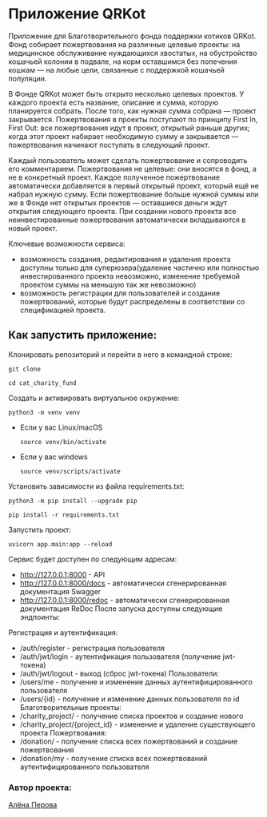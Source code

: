 # Приложение QRKot
Приложение для Благотворительного фонда поддержки котиков QRKot. 
Фонд собирает пожертвования на различные целевые проекты: на медицинское обслуживание нуждающихся хвостатых, на обустройство кошачьей колонии в подвале, на корм оставшимся без попечения кошкам — на любые цели, связанные с поддержкой кошачьей популяции.

В Фонде QRKot может быть открыто несколько целевых проектов. У каждого проекта есть название, описание и сумма, которую планируется собрать. После того, как нужная сумма собрана — проект закрывается.
Пожертвования в проекты поступают по принципу First In, First Out: все пожертвования идут в проект, открытый раньше других; когда этот проект набирает необходимую сумму и закрывается — пожертвования начинают поступать в следующий проект.

Каждый пользователь может сделать пожертвование и сопроводить его комментарием. Пожертвования не целевые: они вносятся в фонд, а не в конкретный проект. Каждое полученное пожертвование автоматически добавляется в первый открытый проект, который ещё не набрал нужную сумму. Если пожертвование больше нужной суммы или же в Фонде нет открытых проектов — оставшиеся деньги ждут открытия следующего проекта. При создании нового проекта все неинвестированные пожертвования автоматически вкладываются в новый проект.

Ключевые возможности сервиса:
 - возможность создания, редактирования и удаления проекта доступны только для суперюзера(удаление частично или полностью инвестированного проекта невозможно, изменение требуемой проектом суммы на меньшую так же невозможно)
 - возможность регистрации для пользователей и создание пожертвований, которые будут распределены в соответствии со спецификацией проекта.

## Как запустить приложение:

Клонировать репозиторий и перейти в него в командной строке:

```
git clone 
```

```
cd cat_charity_fund
```

Cоздать и активировать виртуальное окружение:

```
python3 -m venv venv
```

* Если у вас Linux/macOS

    ```
    source venv/bin/activate
    ```

* Если у вас windows

    ```
    source venv/scripts/activate
    ```

Установить зависимости из файла requirements.txt:

```
python3 -m pip install --upgrade pip
```

```
pip install -r requirements.txt
```

Запустить проект:
```
uvicorn app.main:app --reload
```

Сервис будет доступен по следующим адресам:

 - http://127.0.0.1:8000 - API
 - http://127.0.0.1:8000/docs - автоматически сгенерированная документация Swagger
 - http://127.0.0.1:8000/redoc - автоматически сгенерированная документация ReDoc
После запуска доступны следующие эндпоинты:

Регистрация и аутентификация:
 - /auth/register - регистрация пользователя
 - /auth/jwt/login - аутентификация пользователя (получение jwt-токена)
 - /auth/jwt/logout - выход (сброс jwt-токена)
Пользователи:
 - /users/me - получение и изменение данных аутентифицированного пользователя
 - /users/{id} - получение и изменение данных пользователя по id
Благотворительные проекты:
 - /charity_project/ - получение списка проектов и создание нового
 - /charity_project/{project_id} - изменение и удаление существующего проекта
Пожертвования:
 - /donation/ - получение списка всех пожертвований и создание пожертвования
 - /donation/my - получение списка всех пожертвований аутентифицированного пользователя


### Автор проекта:
[Алёна Перова](https://github.com/AIPerova)